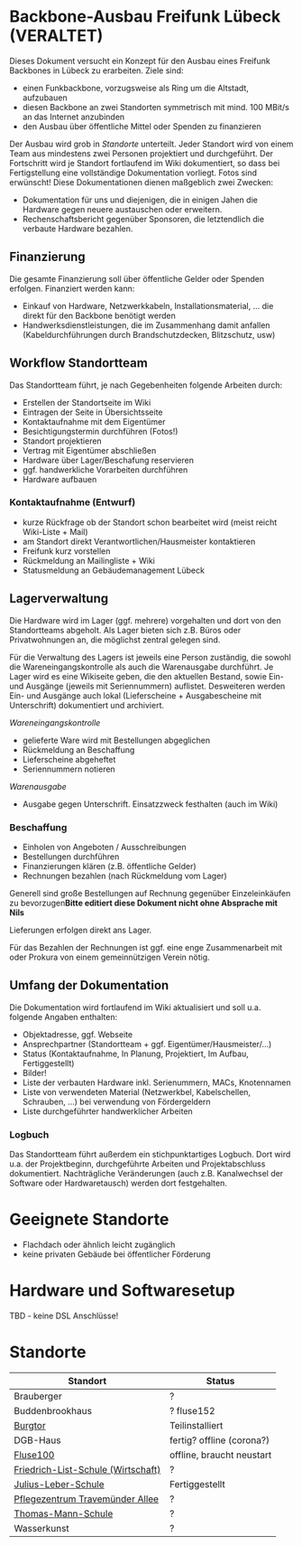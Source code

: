 # Backbone-Ausbau Freifunk Lübeck (VERALTET)

Dieses Dokument versucht ein Konzept für den Ausbau eines Freifunk
Backbones in Lübeck zu erarbeiten. Ziele sind:

  - einen Funkbackbone, vorzugsweise als Ring um die Altstadt,
    aufzubauen
  - diesen Backbone an zwei Standorten symmetrisch mit mind. 100 MBit/s
    an das Internet anzubinden
  - den Ausbau über öffentliche Mittel oder Spenden zu finanzieren

Der Ausbau wird grob in *Standorte* unterteilt. Jeder Standort wird von
einem Team aus mindestens zwei Personen projektiert und durchgeführt.
Der Fortschritt wird je Standort fortlaufend im Wiki dokumentiert, so
dass bei Fertigstellung eine vollständige Dokumentation vorliegt. Fotos
sind erwünscht\! Diese Dokumentationen dienen maßgeblich zwei Zwecken:

  - Dokumentation für uns und diejenigen, die in einigen Jahen die
    Hardware gegen neuere austauschen oder erweitern.
  - Rechenschaftsbericht gegenüber Sponsoren, die letztendlich die
    verbaute Hardware bezahlen.

## Finanzierung

Die gesamte Finanzierung soll über öffentliche Gelder oder Spenden
erfolgen. Finanziert werden kann:

  - Einkauf von Hardware, Netzwerkkabeln, Installationsmaterial, … die
    direkt für den Backbone benötigt werden
  - Handwerksdienstleistungen, die im Zusammenhang damit anfallen
    (Kabeldurchführungen durch Brandschutzdecken, Blitzschutz, usw)

## Workflow Standortteam

Das Standortteam führt, je nach Gegebenheiten folgende Arbeiten durch:

  - Erstellen der Standortseite im Wiki
  - Eintragen der Seite in Übersichtsseite
  - Kontaktaufnahme mit dem Eigentümer
  - Besichtigungstermin durchführen (Fotos\!)
  - Standort projektieren
  - Vertrag mit Eigentümer abschließen
  - Hardware über Lager/Beschafung reservieren
  - ggf. handwerkliche Vorarbeiten durchführen
  - Hardware aufbauen

### Kontaktaufnahme (Entwurf)

  - kurze Rückfrage ob der Standort schon bearbeitet wird (meist reicht
    Wiki-Liste + Mail)
  - am Standort direkt Verantwortlichen/Hausmeister kontaktieren
  - Freifunk kurz vorstellen
  - Rückmeldung an Mailingliste + Wiki
  - Statusmeldung an Gebäudemanagement Lübeck

## Lagerverwaltung

Die Hardware wird im Lager (ggf. mehrere) vorgehalten und dort von den
Standortteams abgeholt. Als Lager bieten sich z.B. Büros oder
Privatwohnungen an, die möglichst zentral gelegen sind.

Für die Verwaltung des Lagers ist jeweils eine Person zuständig, die
sowohl die Wareneingangskontrolle als auch die Warenausgabe durchführt.
Je Lager wird es eine Wikiseite geben, die den aktuellen Bestand, sowie
Ein- und Ausgänge (jeweils mit Seriennummern) auflistet. Desweiteren
werden Ein- und Ausgänge auch lokal (Lieferscheine + Ausgabescheine mit
Unterschrift) dokumentiert und archiviert.

*Wareneingangskontrolle*

  - gelieferte Ware wird mit Bestellungen abgeglichen
  - Rückmeldung an Beschaffung
  - Lieferscheine abgeheftet
  - Seriennummern notieren

*Warenausgabe*

  - Ausgabe gegen Unterschrift. Einsatzzweck festhalten (auch im Wiki)

### Beschaffung

  - Einholen von Angeboten / Ausschreibungen
  - Bestellungen durchführen
  - Finanzierungen klären (z.B. öffentliche Gelder)
  - Rechnungen bezahlen (nach Rückmeldung vom Lager)

Generell sind große Bestellungen auf Rechnung gegenüber Einzeleinkäufen
zu bevorzugen**Bitte editiert diese Dokument nicht ohne Absprache mit
Nils**

Lieferungen erfolgen direkt ans Lager.

Für das Bezahlen der Rechnungen ist ggf. eine enge Zusammenarbeit mit
oder Prokura von einem gemeinnützigen Verein nötig.

## Umfang der Dokumentation

Die Dokumentation wird fortlaufend im Wiki aktualisiert und soll u.a.
folgende Angaben enthalten:

  - Objektadresse, ggf. Webseite
  - Ansprechpartner (Standortteam + ggf. Eigentümer/Hausmeister/…)
  - Status (Kontaktaufnahme, In Planung, Projektiert, Im Aufbau,
    Fertiggestellt)
  - Bilder\!
  - Liste der verbauten Hardware inkl. Serienummern, MACs, Knotennamen
  - Liste von verwendeten Material (Netzwerkbel, Kabelschellen,
    Schrauben, …) bei verwendung von Fördergeldern
  - Liste durchgeführter handwerklicher Arbeiten

### Logbuch

Das Standortteam führt außerdem ein stichpunktartiges Logbuch. Dort wird
u.a. der Projektbeginn, durchgeführte Arbeiten und Projektabschluss
dokumentiert. Nachträgliche Veränderungen (auch z.B. Kanalwechsel der
Software oder Hardwaretausch) werden dort festgehalten.

# Geeignete Standorte

  - Flachdach oder ähnlich leicht zugänglich
  - keine privaten Gebäude bei öffentlicher Förderung

# Hardware und Softwaresetup

TBD - keine DSL Anschlüsse\!


# Standorte

| Standort                           | Status                             |
| ---------------------------------- | ----------------------             |
| Brauberger                         | ?                                  |
| Buddenbrookhaus                    | ?  fluse152                        |
| [Burgtor](standorte/jzbt)          | Teilinstalliert			  |
| DGB-Haus                           | fertig? offline (corona?)          |
| [Fluse100](standorte/fluse100)     | offline, braucht neustart          | 
| [Friedrich-List-Schule (Wirtschaft)](standorte/fls) | ? |
| [Julius-Leber-Schule](standorte/jls) | Fertiggestellt |
| [Pflegezentrum Travemünder Allee](standorte/pzta) | ? |
| [Thomas-Mann-Schule](standorte/tms)| ? | 
| Wasserkunst                        | ? |

